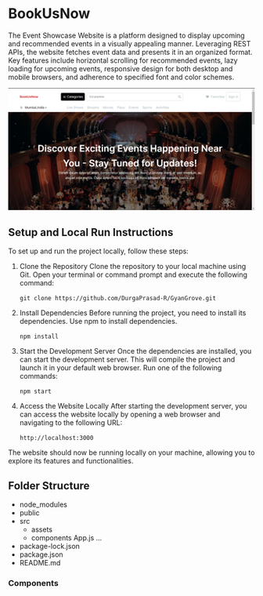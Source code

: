 # BookUsNow

The Event Showcase Website is a platform designed to display upcoming and recommended events in a visually appealing manner. Leveraging REST APIs, the website fetches event data and presents it in an organized format. Key features include horizontal scrolling for recommended events, lazy loading for upcoming events, responsive design for both desktop and mobile browsers, and adherence to specified font and color schemes.

<img src="coverImg.png" alt="BookUsNowWebsite">

## Setup and Local Run Instructions

To set up and run the project locally, follow these steps:

1. Clone the Repository
   Clone the repository to your local machine using Git. Open your terminal or command prompt and execute the following command:

   ```
   git clone https://github.com/DurgaPrasad-R/GyanGrove.git
   ```

2. Install Dependencies
   Before running the project, you need to install its dependencies. Use npm to install dependencies.

   ```
   npm install
   ```

3. Start the Development Server
   Once the dependencies are installed, you can start the development server. This will compile the project and launch it in your default web browser. Run one of the following commands:

   ```
   npm start
   ```

4. Access the Website Locally
   After starting the development server, you can access the website locally by opening a web browser and navigating to the following URL:

   ```
   http://localhost:3000
   ```

The website should now be running locally on your machine, allowing you to explore its features and functionalities.

## Folder Structure

- node_modules
- public
- src
  - assets
  - components
    App.js
    ...
- package-lock.json
- package.json
- README.md

### Components
